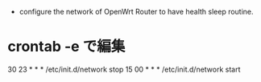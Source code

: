 - configure the network of OpenWrt Router to have health sleep routine.
# crontab -e で編集
30 23 * * * /etc/init.d/network stop
15 00 * * * /etc/init.d/network start
